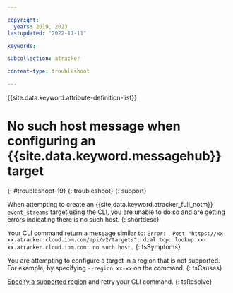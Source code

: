 ```yaml
---

copyright:
  years: 2019, 2023
lastupdated: "2022-11-11"

keywords:

subcollection: atracker

content-type: troubleshoot

---
```


{{site.data.keyword.attribute-definition-list}}

# No such host message when configuring an {{site.data.keyword.messagehub}} target
{: #troubleshoot-19}
{: troubleshoot}
{: support}

When attempting to create an {{site.data.keyword.atracker_full_notm}} `event_streams` target using the CLI, you are unable to do so and are getting errors indicating there is no such host.
{: shortdesc}


Your CLI command return a message similar to: `Error:  Post "https://xx-xx.atracker.cloud.ibm.com/api/v2/targets": dial tcp: lookup xx-xx.atracker.cloud.ibm.com: no such host.`
{: tsSymptoms}

You are attempting to configure a target in a region that is not supported. For example, by specifying `--region xx-xx` on the command.
{: tsCauses}

[Specify a supported region](/docs/atracker?topic=atracker-regions) and retry your CLI command.
{: tsResolve}
